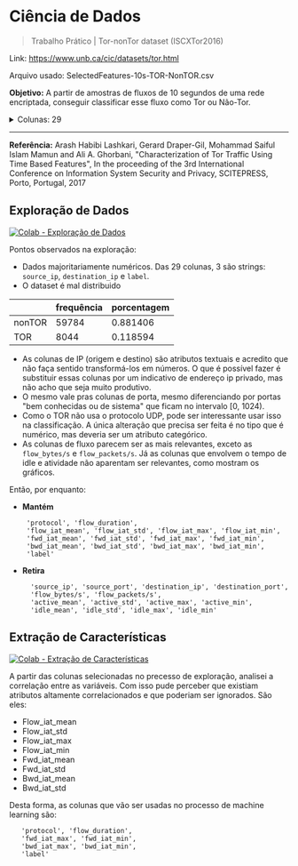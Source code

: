 # Ciência de Dados
> Trabalho Prático | Tor-nonTor dataset (ISCXTor2016)

Link: https://www.unb.ca/cic/datasets/tor.html

Arquivo usado: SelectedFeatures-10s-TOR-NonTOR.csv

**Objetivo:** A partir de amostras de fluxos de 10 segundos de uma rede encriptada, conseguir classificar esse fluxo como Tor ou Não-Tor.

<details><summary>Colunas: 29</summary>

- Source IP
- Source Port
- Destination IP
- Destination Port
- Protocol
- Flow Duration
- Flow Bytes/s
- Flow Packets/s
- Flow IAT Mean
- Flow IAT Std
- Flow IAT Max
- Flow IAT Min
- Fwd IAT Mean
- Fwd IAT Std
- Fwd IAT Max
- Fwd IAT Min
- Bwd IAT Mean
- Bwd IAT Std
- Bwd IAT Max
- Bwd IAT Min
- Active Mean
- Active Std
- Active Max
- Active Min
- Idle Mean
- Idle Std
- Idle Max
- Idle Min
- label

Legendas:
- Flow IAT: Flow Inter Arrival Time, the time between two packets sent in either direction
- Fwd IAT: Forward Inter Arrival Time, the time between two packets sent forward direction
- Bwd IAT: Backward Inter Arrival Time, the time bettween two packets sent backwards
- Active: The amount of time time a flow was active before going idle
- Idle: The amount of time time a flow was idle before becoming active
</details>

---

**Referência:** Arash Habibi Lashkari, Gerard Draper-Gil, Mohammad Saiful Islam Mamun and Ali A. Ghorbani, "Characterization of Tor Traffic Using Time Based Features", In the proceeding of the 3rd International Conference on Information System Security and Privacy, SCITEPRESS, Porto, Portugal, 2017

## Exploração de Dados

<a href="https://colab.research.google.com/github/djeni98/ciencia-dados-tor/blob/master/exploracao.ipynb" target="_blank"><img alt="Colab - Exploração de Dados" src="https://img.shields.io/badge/Open%20in%20Colab-grey?logo=google-colab" /></a>

Pontos observados na exploração:
- Dados majoritariamente numéricos. Das 29 colunas, 3 são strings: `source_ip`, `destination_ip` e `label`.
- O dataset é mal distribuido

|       | frequência  |porcentagem|
|---|---|---|
|nonTOR |      59784  |   0.881406|
|TOR    |       8044  |   0.118594|


- As colunas de IP (origem e destino) são atributos textuais e acredito que não faça sentido transformá-los em números. O que é possível fazer é substituir essas colunas por um indicativo de endereço ip privado, mas não acho que seja muito produtivo.
- O mesmo vale pras colunas de porta, mesmo diferenciando por portas "bem conhecidas ou de sistema" que ficam no intervalo [0, 1024).
- Como o TOR não usa o protocolo UDP, pode ser interessante usar isso na classificação. A única alteração que precisa ser feita é no tipo que é numérico, mas deveria ser um atributo categórico.
- As colunas de fluxo parecem ser as mais relevantes, exceto as `flow_bytes/s` e `flow_packets/s`. Já as colunas que envolvem o tempo de idle e atividade não aparentam ser relevantes, como mostram os gráficos.

Então, por enquanto:

- **Mantém**

       'protocol', 'flow_duration',
       'flow_iat_mean', 'flow_iat_std', 'flow_iat_max', 'flow_iat_min',
       'fwd_iat_mean', 'fwd_iat_std', 'fwd_iat_max', 'fwd_iat_min',
       'bwd_iat_mean', 'bwd_iat_std', 'bwd_iat_max', 'bwd_iat_min',
       'label'
- **Retira**

        'source_ip', 'source_port', 'destination_ip', 'destination_port',
        'flow_bytes/s', 'flow_packets/s',
        'active_mean', 'active_std', 'active_max', 'active_min',
        'idle_mean', 'idle_std', 'idle_max', 'idle_min'

## Extração de Características

<a href="https://colab.research.google.com/github/djeni98/ciencia-dados-tor/blob/master/extracao_caracteristicas.ipynb" target="_blank"><img alt="Colab - Extração de Características" src="https://img.shields.io/badge/Open%20in%20Colab-grey?logo=google-colab" /></a>

A partir das colunas selecionadas no precesso de exploração, analisei a correlação entre as variáveis. Com isso pude perceber que existiam atributos altamente correlacionados e que poderiam ser ignorados. São eles:

- Flow_iat_mean
- Flow_iat_std
- Flow_iat_max
- Flow_iat_min
- Fwd_iat_mean
- Fwd_iat_std
- Bwd_iat_mean
- Bwd_iat_std

Desta forma, as colunas que vão ser usadas no processo de machine learning são:

       'protocol', 'flow_duration',
       'fwd_iat_max', 'fwd_iat_min',
       'bwd_iat_max', 'bwd_iat_min',
       'label'
